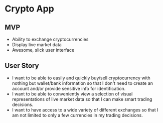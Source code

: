# Crypto App

## MVP

* Ability to exchange cryptocurrencies
* Display live market data
* Awesome, slick user interface

## User Story

* I want to be able to easily and quickly buy/sell cryptocurrency with nothing but wallet/bank information so that I don't need to create an account and/or provide sensitive info for identification.
* I want to be able to conveniently view a selection of visual representations of live market data so that I can make smart trading decisions.
* I want to have access to a wide variety of different exchanges so that I am not limited to only a few currencies in my trading decisions.